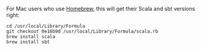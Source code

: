 For Mac users who use [Homebrew](http://mxcl.github.com/homebrew/), this will get their Scala and sbt versions right:

    cd /usr/local/Library/Formula
    git checkout 0e16b9d /usr/local/Library/Formula/scala.rb
    brew install scala
    brew install sbt
